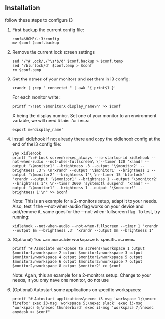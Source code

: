 Installation
------------

follow these steps to configure i3

  1. First backup the current config file:

     ```console
     conf=$HOME/.i3/config
     mv $conf $conf.backup
     ```

  2. Remove the current lock screen settings

     ```console
     sed '/^# Lock/,/^\s*$/d' $conf.backup > $conf.temp
     sed '/blurlock/d' $conf.temp > $conf
     rm $conf.temp
     ```

  3. Get the names of your monitors and set them in i3 config:

     ```console
     xrandr | grep " connected " | awk '{ print$1 }'
     ```

     For each monitor write:

     ```console
     printf "\nset \$monitorX display_name\n" >> $conf
     ```

     X being the display number.
     Set one of your monitor to an environment variable, we will need it later for tests:

     ```console
     export m='display_name'
     ```

  4. install xidlehook if not already there and copy the xidlehook config at the end
  of the i3 config file:

     ```console
     yay xidlehook
     printf "\n# Lock screen\nexec_always --no-startup-id xidlehook --not-when-audio --not-when-fullscreen\ \n--timer 120 'xrandr --output '\$monitor1' --brightness .3 --output '\$monitor2' --brightness .3'\ \n'xrandr --output '\$monitor1' --brightness 1 --output '\$monitor2' --brightness 1'\ \n--timer 15 'blurlock' 'xrandr --output '\$monitor1' --brightness 1 --output '\$monitor2' --brightness 1'\ \n--timer 3600 'systemctl suspend' 'xrandr --output '\$monitor1' --brightness 1 --output '\$monitor2' --brightness 1'\n" >> $conf
     ```

     Note: This is an example for a 2-monitors setup, adapt it to your needs. Also, test if
     the --not-when-audio flag works on your device and add/remove it, same goes for the
     --not-when-fullscreen flag. To test, try running:

     ```console
     xidlehook --not-when-audio --not-when-fullscreen --timer 1 'xrandr --output $m --brightness .3' 'xrandr --output $m --brightness 1'
     ```

  5. (Optional) You can associate workspace to specific screens:

     ```console
     printf "# Associate workspace to screens\nworkspace 1 output $monitor1\nworkspace 2 output $monitor1\nworkspace 3 output $monitor1\nworkspace 4 output $monitor1\nworkspace 5 output $monitor2\nworkspace 6 output $monitor2\nworkspace 7 output $monitor2\nworkspace 8 output $monitor2" >> $conf
     ```

     Note: Again, this an example for a 2-monitors setup. Change to your needs, if you only have one
     monitor, do not use

  6. (Optional) Autostart some applications on specific workspaces:

     ```console
     printf "# Autostart applications\nexec i3-msg 'workspace 1;\nexec firefox' exec i3-msg 'workspace 5;\nexec slack' exec i3-msg 'workspace 6;\nexec thunderbird' exec i3-msg 'workspace 7;\nexec anydesk >> $conf"
     ```

